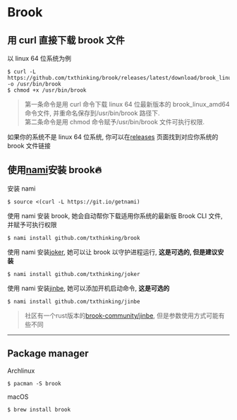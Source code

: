 # Brook

## 用 curl 直接下载 brook 文件

以 linux 64 位系统为例

```
$ curl -L https://github.com/txthinking/brook/releases/latest/download/brook_linux_amd64 -o /usr/bin/brook
$ chmod +x /usr/bin/brook
```

> 第一条命令是用 curl 命令下载 linux 64 位最新版本的 brook_linux_amd64 命令文件, 并重命名保存到/usr/bin/brook 路径下.<br/>
> 第二条命令是用 chmod 命令赋予/usr/bin/brook 文件可执行权限.

如果你的系统不是 linux 64 位系统, 你可以在[releases](https://github.com/txthinking/brook/releases) 页面找到对应你系统的 brook 文件链接

## 使用[nami](https://github.com/txthinking/nami)安装 brook🔥

安装 nami

```
$ source <(curl -L https://git.io/getnami)
```

使用 nami 安装 brook, 她会自动帮你下载适用你系统的最新版 Brook CLI 文件, 并赋予可执行权限

```
$ nami install github.com/txthinking/brook
```

使用 nami 安装[joker](https://github.com/txthinking/joker), 她可以让 brook 以守护进程运行, **这是可选的, 但是建议安装**

```
$ nami install github.com/txthinking/joker
```

使用 nami 安装[jinbe](https://github.com/txthinking/jinbe), 她可以添加开机启动命令, **这是可选的**

```
$ nami install github.com/txthinking/jinbe
```

> 社区有一个rust版本的[brook-community/jinbe](https://github.com/brook-community/jinbe), 但是参数使用方式可能有些不同

---

## Package manager

Archlinux

```
$ pacman -S brook
```

macOS

```
$ brew install brook
```
